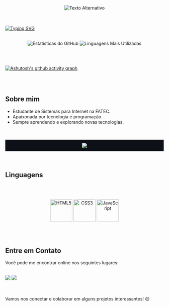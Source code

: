 <div align="center">
  <img src="https://github.com/user-attachments/assets/70f8530f-fe47-42ac-ab90-e52e6f79b7d2" alt="Texto Alternativo">
</div>

<br>
<br>

[![Typing SVG](https://readme-typing-svg.herokuapp.com/?color=ff1ffd&size=35&center=true&vCenter=true&width=1000&lines=Olá,+eu+sou+a+Julia.;Tenho+22+anos.;Moro+no+interior+de+SP.;Estudo+Sistemas+para+Internet+na+Fatec+Jahu.;Seja+Bem-Vindo!+:%29)](https://git.io/typing-svg)
<br>
<br>

<p align="center">
  <img src="https://github-readme-stats.vercel.app/api?username=juliamazoti&show_icons=true&theme=radical&hide_border=true&bg_color=212830&title_color=ff1ffd&icon_color=ff1ffd&text_color=ffffff" alt="Estatísticas do GitHub" />
  <img src="https://github-readme-stats.vercel.app/api/top-langs/?username=juliamazoti&layout=compact&theme=radical&hide_border=true&bg_color=212830&title_color=ff1ffd&text_color=ffffff" alt="Linguagens Mais Utilizadas" />
</p>

<br>
<br>

[![Ashutosh's github activity graph](https://github-readme-activity-graph.vercel.app/graph?username=juliamazoti&bg_color=212830&color=ff1ffd&line=ff1ffd&point=ff1ffd&area=true&hide_border=true)](https://github.com/ashutosh00710/github-readme-activity-graph)

<br>
<br>

## Sobre mim
- Estudante de Sistemas para Internet na FATEC.
- Apaixonada por tecnologia e programação.
- Sempre aprendendo e explorando novas tecnologias.

<br>
<br>

<div align="center" style="background-color: #0d1117; padding: 10px;">
  <img src="https://github-profile-trophy.vercel.app/?username=juliamazoti&theme=dracula&row=2&no-bg=true&column=3&margin-w=15&margin-h=15" />
</div>
<br>
<br>

## Linguagens
<br>
<br>

<p align="center">
  <img src="https://img.icons8.com/color/48/000000/html-5.png" alt="HTML5" title="HTML5" width="70" height="70"/>
  <img src="https://img.icons8.com/color/48/000000/css3.png" alt="CSS3" title="CSS3" width="70" height="70"/>
  <img src="https://img.icons8.com/color/48/000000/javascript.png" alt="JavaScript" title="JavaScript" width="70" height="70"/>
</p>

<br>
<br>

## Entre em Contato

Você pode me encontrar online nos seguintes lugares:
<br>
<br>
<div> 
  <a href="https://www.instagram.com/julia.draww/" target="_blank"><img src="https://img.shields.io/badge/-Instagram-%23E4405F?style=for-the-badge&logo=instagram&logoColor=white" target="_blank"></a>
  <a href="https://www.linkedin.com/in/juliamazoti" target="_blank"><img src="https://img.shields.io/badge/-LinkedIn-%230077B5?style=for-the-badge&logo=linkedin&logoColor=white" target="_blank"></a> 
</div>
<br>
<br>

Vamos nos conectar e colaborar em alguns projetos interessantes! 😊
